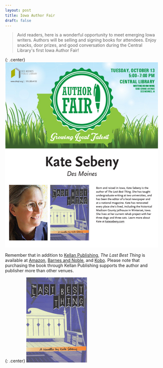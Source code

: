 ```yaml
---
layout: post
title: Iowa Author Fair
draft: false
---
```


> Avid readers, here is a wonderful opportunity to meet emerging Iowa writers. Authors will be selling and signing books for attendees. Enjoy snacks, door prizes, and good conversation during the Central Library's first Iowa Author Fair!

{: .center}
[![Iowa Author Fair](https://raw.githubusercontent.com/KateSebeny/katesebeny.github.io/master/images/TheLastBestThing/CE-IOWA-AUTHORS-Sebeny.jpg)](http://dmpl.org/events/iowa-author-fair)

Remember that in addition to [Kellan Publishing](http://kellanpublishing.3dcartstores.com/The-Last-Best-Thing_p_34.html?AffId=9), *The Last Best Thing* is available at [Amazon](http://www.amazon.com/dp/B00WQ4OT2S), [Barnes and Noble](http://www.barnesandnoble.com/w/the-last-best-thing-kate-sebeny/1121813215?ean=9781511681001), and [Kobo](https://store.kobobooks.com/en-US/ebook/the-last-best-thing). Please note that purchasing the book through Kellan Publishing supports the author and publisher more than other venues.

{: .center}
[![The Last Best Thing](https://raw.githubusercontent.com/KateSebeny/katesebeny.github.io/master/images/TheLastBestThing/TheLastBestThingFrontCover.jpg "The Last Best Thing")](http://kellanpublishing.3dcartstores.com/The-Last-Best-Thing_p_34.html?AffId=9)
